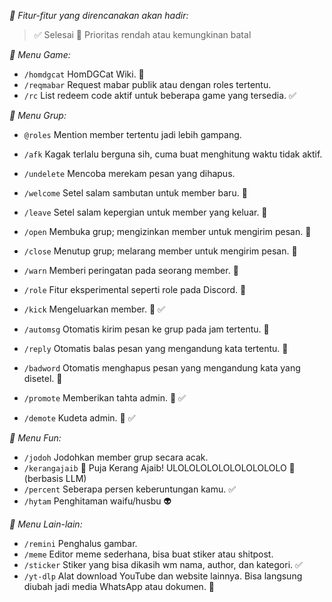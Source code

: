 *💎 Fitur-fitur yang direncanakan akan hadir:*

> ✅ Selesai
> 🚩 Prioritas rendah atau kemungkinan batal

*🔰 Menu Game:*
- `/homdgcat` HomDGCat Wiki. 🚩
- `/reqmabar` Request mabar publik atau dengan roles tertentu.
- `/rc` List redeem code aktif untuk beberapa game yang tersedia. ✅

*🔰 Menu Grup:*
- `@roles` Mention member tertentu jadi lebih gampang.

- `/afk` Kagak terlalu berguna sih, cuma buat menghitung waktu tidak aktif.
- `/undelete` Mencoba merekam pesan yang dihapus.
- `/welcome` Setel salam sambutan untuk member baru. 👑
- `/leave` Setel salam kepergian untuk member yang keluar. 👑
- `/open` Membuka grup; mengizinkan member untuk mengirim pesan. 👑
- `/close` Menutup grup; melarang member untuk mengirim pesan. 👑
- `/warn` Memberi peringatan pada seorang member. 👑
- `/role` Fitur eksperimental seperti role pada Discord. 👑
- `/kick` Mengeluarkan member. 👑 ✅
- `/automsg` Otomatis kirim pesan ke grup pada jam tertentu. 👑
- `/reply` Otomatis balas pesan yang mengandung kata tertentu. 👑
- `/badword` Otomatis menghapus pesan yang mengandung kata yang disetel. 👑
- `/promote` Memberikan tahta admin. 👑 ✅
- `/demote` Kudeta admin. 👑 ✅

*🔰 Menu Fun:*
- `/jodoh` Jodohkan member grup secara acak.
- `/kerangajaib` 🐚 Puja Kerang Ajaib! ULOLOLOLOLOLOLOLOLOLO 👅 (berbasis LLM)
- `/percent` Seberapa persen keberuntungan kamu. ✅
- `/hytam` Penghitaman waifu/husbu 👽

*🔰 Menu Lain-lain:*
- `/remini` Penghalus gambar.
- `/meme` Editor meme sederhana, bisa buat stiker atau shitpost.
- `/sticker` Stiker yang bisa dikasih wm nama, author, dan kategori. ✅
- `/yt-dlp` Alat download YouTube dan website lainnya. Bisa langsung diubah jadi media WhatsApp atau dokumen. 🚩
